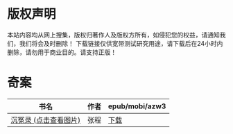 # 版权声明

本站内容均从网上搜集，版权归著作人及版权方所有，如侵犯您的权益，请通知我们，我们将会及时删除！ 下载链接仅供宽带测试研究用途，请下载后在24小时内删除，请勿用于商业目的。请支持正版！

# 奇案

| 书名 | 作者 | epub/mobi/azw3 |
| --- | --- | --- |
| [沉冤录 (点击查看图片)](https://www.dushupai.com/attachment/2024/06/01/4b01763ea43fdc70.jpg) | 张程 | [下载](https://url89.ctfile.com/f/31084289-1357007488-804e4c?p=8866) |
